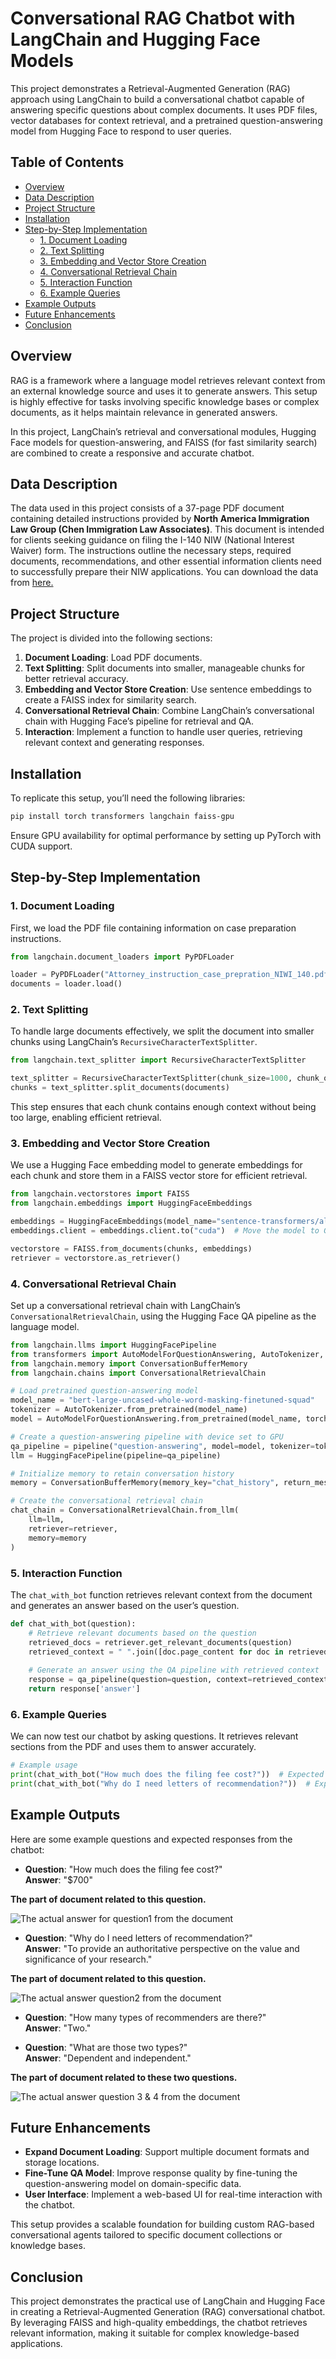 # Conversational RAG Chatbot with LangChain and Hugging Face Models

This project demonstrates a Retrieval-Augmented Generation (RAG) approach using LangChain to build a conversational chatbot capable of answering specific questions about complex documents. It uses PDF files, vector databases for context retrieval, and a pretrained question-answering model from Hugging Face to respond to user queries.

## Table of Contents
- [Overview](#overview)
- [Data Description](#data-description)
- [Project Structure](#project-structure)
- [Installation](#installation)
- [Step-by-Step Implementation](#step-by-step-implementation)
  - [1. Document Loading](#1-document-loading)
  - [2. Text Splitting](#2-text-splitting)
  - [3. Embedding and Vector Store Creation](#3-embedding-and-vector-store-creation)
  - [4. Conversational Retrieval Chain](#4-conversational-retrieval-chain)
  - [5. Interaction Function](#5-interaction-function)
  - [6. Example Queries](#6-example-queries)
- [Example Outputs](#example-outputs)
- [Future Enhancements](#future-enhancements)
- [Conclusion](#conclusion)


## Overview
RAG is a framework where a language model retrieves relevant context from an external knowledge source and uses it to generate answers. This setup is highly effective for tasks involving specific knowledge bases or complex documents, as it helps maintain relevance in generated answers.

In this project, LangChain’s retrieval and conversational modules, Hugging Face models for question-answering, and FAISS (for fast similarity search) are combined to create a responsive and accurate chatbot.

## Data Description

The data used in this project consists of a 37-page PDF document containing detailed instructions provided by **North America Immigration Law Group (Chen Immigration Law Associates)**. This document is intended for clients seeking guidance on filing the I-140 NIW (National Interest Waiver) form. The instructions outline the necessary steps, required documents, recommendations, and other essential information clients need to successfully prepare their NIW applications.
You can download the data from [here.](https://github.com/msmalmir/Conversational-RAG-Chatbot-for-NIW-filing-case/tree/main/Dataset)

## Project Structure
The project is divided into the following sections:
1. **Document Loading**: Load PDF documents.
2. **Text Splitting**: Split documents into smaller, manageable chunks for better retrieval accuracy.
3. **Embedding and Vector Store Creation**: Use sentence embeddings to create a FAISS index for similarity search.
4. **Conversational Retrieval Chain**: Combine LangChain’s conversational chain with Hugging Face’s pipeline for retrieval and QA.
5. **Interaction**: Implement a function to handle user queries, retrieving relevant context and generating responses.

## Installation
To replicate this setup, you’ll need the following libraries:

```bash
pip install torch transformers langchain faiss-gpu
```
Ensure GPU availability for optimal performance by setting up PyTorch with CUDA support.

## Step-by-Step Implementation

### 1. Document Loading
First, we load the PDF file containing information on case preparation instructions.

```python
from langchain.document_loaders import PyPDFLoader

loader = PyPDFLoader("Attorney_instruction_case_prepration_NIWI_140.pdf")
documents = loader.load()
```

### 2. Text Splitting
To handle large documents effectively, we split the document into smaller chunks using LangChain’s 
`RecursiveCharacterTextSplitter`.

```python
from langchain.text_splitter import RecursiveCharacterTextSplitter

text_splitter = RecursiveCharacterTextSplitter(chunk_size=1000, chunk_overlap=200)
chunks = text_splitter.split_documents(documents)
```
This step ensures that each chunk contains enough context without being too large, enabling efficient retrieval.


### 3. Embedding and Vector Store Creation
We use a Hugging Face embedding model to generate embeddings for each chunk and store them in a FAISS
vector store for efficient retrieval.

```python
from langchain.vectorstores import FAISS
from langchain.embeddings import HuggingFaceEmbeddings

embeddings = HuggingFaceEmbeddings(model_name="sentence-transformers/all-mpnet-base-v2")
embeddings.client = embeddings.client.to("cuda")  # Move the model to GPU

vectorstore = FAISS.from_documents(chunks, embeddings)
retriever = vectorstore.as_retriever()
```

### 4. Conversational Retrieval Chain
Set up a conversational retrieval chain with LangChain’s `ConversationalRetrievalChain`, using the Hugging Face QA pipeline as the language model.

```python
from langchain.llms import HuggingFacePipeline
from transformers import AutoModelForQuestionAnswering, AutoTokenizer, pipeline
from langchain.memory import ConversationBufferMemory
from langchain.chains import ConversationalRetrievalChain

# Load pretrained question-answering model
model_name = "bert-large-uncased-whole-word-masking-finetuned-squad"
tokenizer = AutoTokenizer.from_pretrained(model_name)
model = AutoModelForQuestionAnswering.from_pretrained(model_name, torch_dtype=torch.float16).to("cuda")

# Create a question-answering pipeline with device set to GPU
qa_pipeline = pipeline("question-answering", model=model, tokenizer=tokenizer, device=0)
llm = HuggingFacePipeline(pipeline=qa_pipeline)

# Initialize memory to retain conversation history
memory = ConversationBufferMemory(memory_key="chat_history", return_messages=True)

# Create the conversational retrieval chain
chat_chain = ConversationalRetrievalChain.from_llm(
    llm=llm,
    retriever=retriever,
    memory=memory
)
```

### 5. Interaction Function
The `chat_with_bot` function retrieves relevant context from the document and generates an answer based on the user’s question.

```python
def chat_with_bot(question):
    # Retrieve relevant documents based on the question
    retrieved_docs = retriever.get_relevant_documents(question)
    retrieved_context = " ".join([doc.page_content for doc in retrieved_docs])
    
    # Generate an answer using the QA pipeline with retrieved context
    response = qa_pipeline(question=question, context=retrieved_context)
    return response['answer']
```

### 6. Example Queries

We can now test our chatbot by asking questions. It retrieves relevant sections from the PDF and uses them to answer accurately.

```python
# Example usage
print(chat_with_bot("How much does the filing fee cost?"))  # Expected answer: $700
print(chat_with_bot("Why do I need letters of recommendation?"))  # Expected answer: Explanation of recommendation purpose
```


## Example Outputs

Here are some example questions and expected responses from the chatbot:

- **Question**: "How much does the filing fee cost?"  
  **Answer**: "$700"

**The part of document related to this question.**

  
![The actual answer for question1 from the document](Image/Question1.PNG)





- **Question**: "Why do I need letters of recommendation?"  
  **Answer**: "To provide an authoritative perspective on the value and significance of your research."

**The part of document related to this question.**


![The actual answer question2 from the document](Image/Question2.PNG)





- **Question**: "How many types of recommenders are there?"  
  **Answer**: "Two."

- **Question**: "What are those two types?"  
  **Answer**: "Dependent and independent."

**The part of document related to these two questions.**



![The actual answer question 3 & 4 from the document](Image/Question3and4.PNG)



## Future Enhancements

- **Expand Document Loading**: Support multiple document formats and storage locations.
- **Fine-Tune QA Model**: Improve response quality by fine-tuning the question-answering model on domain-specific data.
- **User Interface**: Implement a web-based UI for real-time interaction with the chatbot.

This setup provides a scalable foundation for building custom RAG-based conversational agents tailored to specific document collections or knowledge bases.

## Conclusion

This project demonstrates the practical use of LangChain and Hugging Face in creating a Retrieval-Augmented Generation (RAG) conversational chatbot. By leveraging FAISS and high-quality embeddings, the chatbot retrieves relevant information, making it suitable for complex knowledge-based applications.









